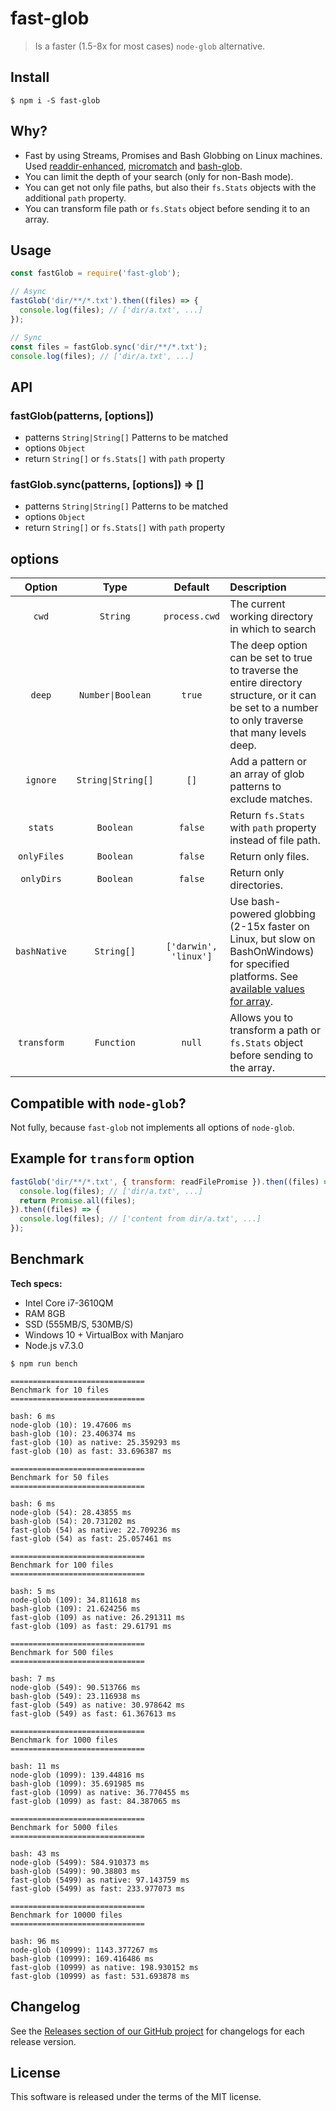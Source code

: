# fast-glob

> Is a faster (1.5-8x for most cases) `node-glob` alternative.

## Install

```
$ npm i -S fast-glob
```

## Why?

  * Fast by using Streams, Promises and Bash Globbing on Linux machines. Used [readdir-enhanced](https://github.com/BigstickCarpet/readdir-enhanced), [micromatch](https://github.com/jonschlinkert/micromatch) and [bash-glob](https://github.com/jonschlinkert/bash-glob).
  * You can limit the depth of your search (only for non-Bash mode).
  * You can get not only file paths, but also their `fs.Stats` objects with the additional `path` property.
  * You can transform file path or `fs.Stats` object before sending it to an array.

## Usage

```js
const fastGlob = require('fast-glob');

// Async
fastGlob('dir/**/*.txt').then((files) => {
  console.log(files); // ['dir/a.txt', ...]
});

// Sync
const files = fastGlob.sync('dir/**/*.txt');
console.log(files); // ['dir/a.txt', ...]
```

## API

### fastGlob(patterns, [options])

  * patterns `String|String[]` Patterns to be matched
  * options `Object`
  * return `String[]` or `fs.Stats[]` with `path` property

### fastGlob.sync(patterns, [options]) => []

  * patterns `String|String[]` Patterns to be matched
  * options `Object`
  * return `String[]` or `fs.Stats[]` with `path` property

## options

| Option      | Type              | Default                | Description |
|:------------:|:-----------------:|:---------------------:|:------------|
| `cwd`        | `String`          | `process.cwd`         | The current working directory in which to search |
| `deep`       | `Number\|Boolean`  | `true`                | The deep option can be set to true to traverse the entire directory structure, or it can be set to a number to only traverse that many levels deep. |
| `ignore`     | `String\|String[]` | `[]`                  | Add a pattern or an array of glob patterns to exclude matches. |
| `stats`      | `Boolean`         | `false`               | Return `fs.Stats` with `path` property instead of file path. |
| `onlyFiles`  | `Boolean`         | `false`               | Return only files. |
| `onlyDirs`   | `Boolean`         | `false`               | Return only directories. |
| `bashNative` | `String[]`        | `['darwin', 'linux']` | Use bash-powered globbing (2-15x faster on Linux, but slow on BashOnWindows) for specified platforms. See [available values for array](https://nodejs.org/dist/latest-v7.x/docs/api/process.html#process_process_platform). |
| `transform`  | `Function`        | `null`                | Allows you to transform a path or `fs.Stats` object before sending to the array. |

## Compatible with `node-glob`?

Not fully, because `fast-glob` not implements all options of `node-glob`.

## Example for `transform` option

```js
fastGlob('dir/**/*.txt', { transform: readFilePromise }).then((files) => {
  console.log(files); // ['dir/a.txt', ...]
  return Promise.all(files);
}).then((files) => {
  console.log(files); // ['content from dir/a.txt', ...]
});
```

## Benchmark

**Tech specs:**

 * Intel Core i7-3610QM
 * RAM 8GB
 * SSD (555MB/S, 530MB/S)
 * Windows 10 + VirtualBox with Manjaro
 * Node.js v7.3.0

```shell
$ npm run bench

==============================
Benchmark for 10 files
==============================

bash: 6 ms
node-glob (10): 19.47606 ms
bash-glob (10): 23.406374 ms
fast-glob (10) as native: 25.359293 ms
fast-glob (10) as fast: 33.696387 ms

==============================
Benchmark for 50 files
==============================

bash: 6 ms
node-glob (54): 28.43855 ms
bash-glob (54): 20.731202 ms
fast-glob (54) as native: 22.709236 ms
fast-glob (54) as fast: 25.057461 ms

==============================
Benchmark for 100 files
==============================

bash: 5 ms
node-glob (109): 34.811618 ms
bash-glob (109): 21.624256 ms
fast-glob (109) as native: 26.291311 ms
fast-glob (109) as fast: 29.61791 ms

==============================
Benchmark for 500 files
==============================

bash: 7 ms
node-glob (549): 90.513766 ms
bash-glob (549): 23.116938 ms
fast-glob (549) as native: 30.978642 ms
fast-glob (549) as fast: 61.367613 ms

==============================
Benchmark for 1000 files
==============================

bash: 11 ms
node-glob (1099): 139.44816 ms
bash-glob (1099): 35.691985 ms
fast-glob (1099) as native: 36.770455 ms
fast-glob (1099) as fast: 84.387065 ms

==============================
Benchmark for 5000 files
==============================

bash: 43 ms
node-glob (5499): 584.910373 ms
bash-glob (5499): 90.38803 ms
fast-glob (5499) as native: 97.143759 ms
fast-glob (5499) as fast: 233.977073 ms

==============================
Benchmark for 10000 files
==============================

bash: 96 ms
node-glob (10999): 1143.377267 ms
bash-glob (10999): 169.416486 ms
fast-glob (10999) as native: 198.930152 ms
fast-glob (10999) as fast: 531.693878 ms
```

## Changelog

See the [Releases section of our GitHub project](https://github.com/mrmlnc/fast-glob/releases) for changelogs for each release version.

## License

This software is released under the terms of the MIT license.
